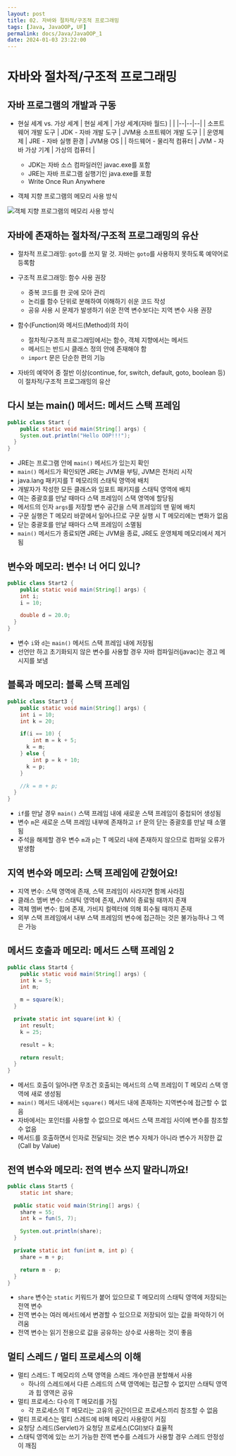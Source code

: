 ```yaml
---
layout: post
title: 02. 자바와 절차적/구조적 프로그래밍
tags: [Java, JavaOOP, UF]
permalink: docs/Java/JavaOOP_1
date: 2024-01-03 23:22:00
---
```

# 자바와 절차적/구조적 프로그래밍
## 자바 프로그램의 개발과 구동
- 현실 세계 vs. 가상 세계
| 현실 세계 | 가상 세계(자바 월드)  |  |
|--|--|--|
| 소프트웨어 개발 도구  | JDK - 자바 개발 도구  | JVM용 소프트웨어 개발 도구 |
| 운영체제 | JRE - 자바 실행 환경 | JVM용 OS |
| 하드웨어 - 물리적 컴퓨터 | JVM - 자바 가상 기계 | 가상의 컴퓨터 |

  - JDK는 자바 소스 컴파일러인 javac.exe를 포함
  - JRE는 자바 프로그램 실행기인 java.exe를 포함
  - Write Once Run Anywhere

- 객체 지향 프로그램의 메모리 사용 방식

![객체 지향 프로그램의 메모리 사용 방식](https://i.imgur.com/sSbgPLr.png)

## 자바에 존재하는 절차적/구조적 프로그래밍의 유산

- 절차적 프로그래밍: `goto`를 쓰지 말 것. 자바는 `goto`를 사용하지 못하도록 예약어로 등록함
- 구조적 프로그래밍: 함수 사용 권장
  - 중복 코드를 한 곳에 모아 관리
  - 논리를 함수 단위로 분해하여 이해하기 쉬운 코드 작성
  - 공유 사용 시 문제가 발생하기 쉬운 전역 변수보다는 지역 변수 사용 권장
 
- 함수(Function)와 메서드(Method)의 차이
  - 절차적/구조적 프로그래밍에서는 함수, 객체 지향에서는 메서드
  - 메서드는 반드시 클래스 정의 안에 존재해야 함
  - `import` 문은 단순한 편의 기능

- 자바의 예약어 중 절반 이상(continue, for, switch, default, goto, boolean 등)이 절차적/구조적 프로그래밍의 유산

## 다시 보는 main() 메서드: 메서드 스택 프레임
```java
public class Start {
	public static void main(String[] args) {
  	System.out.println("Hello OOP!!!");
  }
}
```

- JRE는 프로그램 안에 `main()` 메서드가 있는지 확인
-  `main()` 메서드가 확인되면 JRE는 JVM을 부팅, JVM은 전처리 시작
  -  java.lang 패키지를 T 메모리의 스태틱 영역에 배치
  -  개발자가 작성한 모든 클래스와 임포트 패키지를 스태틱 영역에 배치
- 여는 중괄호를 만날 때마다 스택 프레임이 스택 영역에 할당됨
- 메서드의 인자 `args`를 저장할 변수 공간을 스택 프레임의 맨 밑에 배치
- 구문 실행은 T 메모리 바깥에서 일어나므로 구문 실행 시 T 메모리에는 변화가 없음
- 닫는 중괄호를 만날 때마다 스택 프레임이 소멸됨
- `main()` 메서드가 종료되면 JRE는 JVM을 종료, JRE도 운영체제 메모리에서 제거됨

## 변수와 메모리: 변수! 너 어디 있니?
```java
public class Start2 {
	public static void main(String[] args) {
  	int i;
    i = 10;

    double d = 20.0;
  }
}
```

- 변수 `i`와 `d`는 `main()` 메서드 스택 프레임 내에 저장됨
- 선언만 하고 초기화되지 않은 변수를 사용할 경우 자바 컴파일러(javac)는 경고 메시지를 보냄

## 블록과 메모리: 블록 스택 프레임
```java
public class Start3 {
	public static void main(String[] args) {
  	int i = 10;
    int k = 20;

    if(i == 10) {
    	int m = k + 5;
      k = m;
    } else {
    	int p = k + 10;
      k = p;
    }

    //k = m + p;
  }
}
```

- `if`를 만날 경우 `main()` 스택 프레임 내에 새로운 스택 프레임이 중첩되어 생성됨
- 변수 `m`은 새로운 스택 프레임 내부에 존재하고 `if` 문의 닫는 중괄호를 만날 때 소멸됨
- 주석을 해제할 경우 변수 `m`과 `p`는 T 메모리 내에 존재하지 않으므로 컴파일 오류가 발생함

## 지역 변수와 메모리: 스택 프레임에 갇혔어요!
- 지역 변수: 스택 영역에 존재, 스택 프레임이 사라지면 함께 사라짐
- 클래스 멤버 변수: 스태틱 영역에 존재, JVM이 종료될 때까지 존재
- 객체 멤버 변수: 힙에 존재, 가비지 컬렉터에 의해 회수될 때까지 존재
- 외부 스택 프레임에서 내부 스택 프레임의 변수에 접근하는 것은 불가능하나 그 역은 가능

## 메서드 호출과 메모리: 메서드 스택 프레임 2
```java
public class Start4 {
	public static void main(String[] args) {
  	int k = 5;
    int m;

    m = square(k);
  }

  private static int square(int k) {
  	int result;
    k = 25;

    result = k;

    return result;
  }
}
```

- 메서드 호출이 일어나면 무조건 호출되는 메서드의 스택 프레임이 T 메모리 스택 영역에 새로 생성됨
- `main()` 메서드 내에서는 `square()` 메서드 내에 존재하는 지역변수에 접근할 수 없음
- 자바에서는 포인터를 사용할 수 없으므로 메서드 스택 프레임 사이에 변수를 참조할 수 없음
- 메서드를 호출하면서 인자로 전달되는 것은 변수 자체가 아니라 변수가 저장한 값 (Call by Value)

## 전역 변수와 메모리: 전역 변수 쓰지 말라니까요!
```java
public class Start5 {
	static int share;

  public static void main(String[] args) {
  	share = 55;
    int k = fun(5, 7);

    System.out.println(share);
  }

  private static int fun(int m, int p) {
  	share = m + p;

    return m - p;
  }
}
```

- `share` 변수는 `static` 키워드가 붙어 있으므로 T 메모리의 스태틱 영역에 저장되는 전역 변수
- 전역 변수는 여러 메서드에서 변경할 수 있으므로 저장되어 있는 값을 파악하기 어려움
- 전역 변수는 읽기 전용으로 값을 공유하는 상수로 사용하는 것이 좋음

## 멀티 스레드 / 멀티 프로세스의 이해
- 멀티 스레드: T 메모리의 스택 영역을 스레드 개수만큼 분할해서 사용
  - 하나의 스레드에서 다른 스레드의 스택 영역에는 접근할 수 없지만 스태틱 영역과 힙 영역은 공유
- 멀티 프로세스: 다수의 T 메모리를 가짐
  - 각 프로세스의 T 메모리는 고유의 공간이므로 프로세스끼리 참조할 수 없음
- 멀티 프로세스는 멀티 스레드에 비해 메모리 사용량이 커짐
- 요청당 스레드(Servlet)가 요청당 프로세스(CGI)보다 효율적
- 스태틱 영역에 있는 쓰기 가능한 전역 변수를 스레드가 사용할 경우 스레드 안정성이 깨짐
